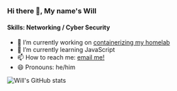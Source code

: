 ### Hi there 👋, My name's Will

#### Skills: Networking / Cyber Security

- 🔭 I’m currently working on [containerizing my homelab](https://github.com/wbreiler/homelab-docker)
- 🌱 I’m currently learning JavaScript
- 📫 How to reach me: [email me!](mailto:will.breiler@gmail.com) 
- 😄 Pronouns: he/him 


![Will's GitHub stats](https://github-readme-stats.vercel.app/api?username=wbreiler&show_icons=true&theme=transparent)
